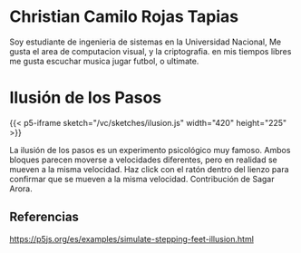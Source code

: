 # Christian Camilo Rojas Tapias 

Soy estudiante de ingenieria de sistemas en la Universidad Nacional, Me gusta el area de computacion visual, y la criptografia. en mis tiempos libres me gusta escuchar musica jugar futbol, o ultimate. 

# Ilusión de los Pasos

{{< p5-iframe sketch="/vc/sketches/ilusion.js" width="420" height="225" >}}

La ilusión de los pasos es un experimento psicológico muy famoso. Ambos bloques parecen moverse a velocidades diferentes, pero en realidad se mueven a la misma velocidad. Haz click con el ratón dentro del lienzo para confirmar que se mueven a la misma velocidad. Contribución de Sagar Arora.

## Referencias

https://p5js.org/es/examples/simulate-stepping-feet-illusion.html
